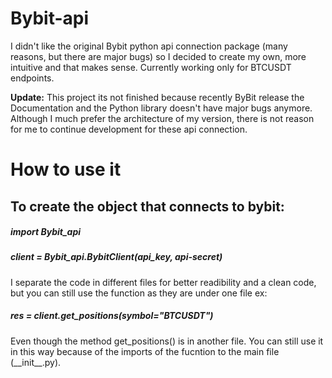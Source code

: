 # Bybit-api
I didn't like the original Bybit python api connection package (many reasons, but there are major bugs) so I decided to create my own, more intuitive and that makes sense.
Currently working only for BTCUSDT endpoints.

**Update:** This project its not finished because recently ByBit release the Documentation and the Python library doesn't have major bugs anymore. Although I much prefer the architecture of my version, there is not reason for me to continue development for these api connection.

# How to use it

## To create the object that connects to bybit:
##### import Bybit_api
##### client = Bybit_api.BybitClient(api_key, api-secret)

I separate the code in different files for better readibility and a clean code, but you can still use the function as they are under one file
ex:
##### res = client.get_positions(symbol="BTCUSDT")

Even though the method get_positions() is in another file. You can still use it in this way because of the imports of the fucntion to the main file (\_\_init__.py).

